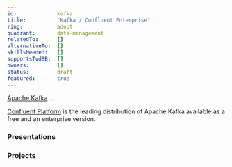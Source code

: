 ```yaml
---
id:				kafka
title:      	"Kafka / Confluent Enterprise"
ring:       	adopt
quadrant:   	data-management
relatedTo:		[]
alternativeTo:	[]
skillsNeeded:	[]
supportsTvdBB:	[]
owners:         [] 
status:			draft
featured:       true
---
```


[Apache Kafka](https://kafka.apache.org/) ...

[Confluent Platform](https://www.confluent.io) is the leading distribution of Apache Kafka available as a free and an enterprise version.


### Presentations

### Projects